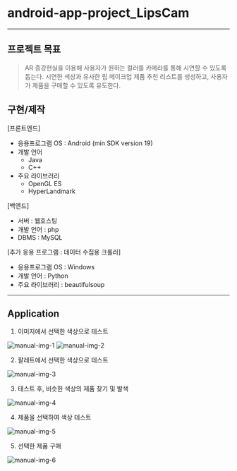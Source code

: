 # android-app-project_LipsCam
--------------
## 프로젝트 목표
> AR 증강현실을 이용해 사용자가 원하는 컬러를 카메라를 통해 시연할 수 있도록 돕는다. 시연한 색상과 유사한 립 메이크업 제품 추천 리스트를 생성하고, 사용자가 제품을 구매할 수 있도록 유도한다.

## 구현/제작
[프론트엔드]
- 응용프로그램 OS : Android (min SDK version 19)
- 개발 언어 
  - Java 
  - C++
- 주요 라이브러리 
  - OpenGL ES
  - HyperLandmark

[백엔드]
- 서버 : 웹호스팅
- 개발 언어 : php
- DBMS : MySQL
 

[추가 응용 프로그램 : 데이터 수집용 크롤러]
- 응용프로그램 OS : Windows
- 개발 언어 : Python
- 주요 라이브러리 : beautifulsoup

------------
## Application 
1. 이미지에서 선택한 색상으로 테스트

![manual-img-1](https://user-images.githubusercontent.com/65906056/108841561-4e9c6900-761b-11eb-9e0a-d09150de05f7.png)
![manual-img-2](https://user-images.githubusercontent.com/65906056/108841564-4f34ff80-761b-11eb-838a-2f0c7b24544b.png)

2. 팔레트에서 선택한 색상으로 테스트

![manual-img-3](https://user-images.githubusercontent.com/65906056/108841565-4f34ff80-761b-11eb-84b0-f15238f731d0.png)

3. 테스트 후, 비슷한 색상의 제품 찾기 및 발색

![manual-img-4](https://user-images.githubusercontent.com/65906056/108841568-4fcd9600-761b-11eb-8a77-b7371c2cce02.png)

4. 제품을 선택하여 색상 테스트

![manual-img-5](https://user-images.githubusercontent.com/65906056/108841556-4d6b3c00-761b-11eb-853a-c30f5395c611.png)

5. 선택한 제품 구매

![manual-img-6](https://user-images.githubusercontent.com/65906056/108841559-4e03d280-761b-11eb-864d-a1444a0a614b.png)



